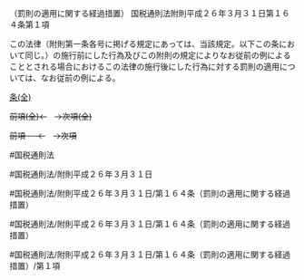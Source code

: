 （罰則の適用に関する経過措置）
国税通則法附則平成２６年３月３１日第１６４条第１項

この法律（附則第一条各号に掲げる規定にあっては、当該規定。以下この条において同じ。）の施行前にした行為及びこの附則の規定によりなお従前の例によることとされる場合におけるこの法律の施行後にした行為に対する罰則の適用については、なお従前の例による。

[条(全)](国税通則法＿＿＿＿附則平成２６年３月３１日第１６４条_.md)

~~前項(全)←~~　~~→次項(全)~~

~~前項 　 ←~~　~~→次項~~



#国税通則法

#国税通則法/附則平成２６年３月３１日

#国税通則法/附則平成２６年３月３１日/第１６４条（罰則の適用に関する経過措置）

#国税通則法/附則平成２６年３月３１日/第１６４条（罰則の適用に関する経過措置）

#国税通則法/附則平成２６年３月３１日/第１６４条（罰則の適用に関する経過措置）/第１項

